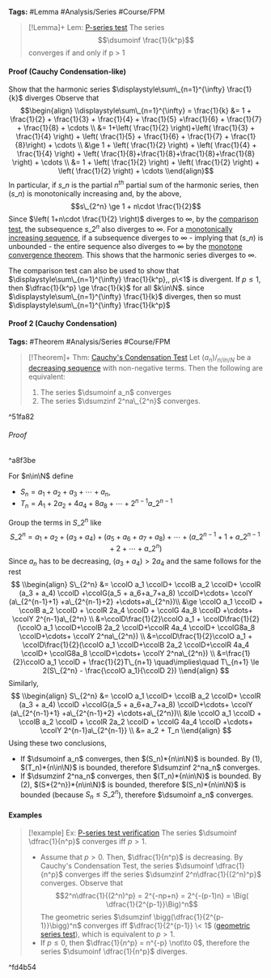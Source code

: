 ---
---

**Tags:** #Lemma #Analysis/Series #Course/FPM

 > 
 > \[!Lemma\]+ Lem: [P-series test](P-series%20test.md)
 > The series
 > $$\dsumoinf \frac{1}{k^p}$$
 > converges if and only if p > 1

#### Proof (Cauchy Condensation-like)

Show that the harmonic series $\displaystyle\sum\_{n=1}^{\infty} \frac{1}{k}$ diverges
Observe that
$$\begin{align}
\\displaystyle\sum\_{n=1}^{\infty} = \frac{1}{k} &= 1 + \frac{1}{2} + \frac{1}{3} + \frac{1}{4} + \frac{1}{5}  +\frac{1}{6} + \frac{1}{7} + \frac{1}{8} + \cdots \\
&= 1+\left( \frac{1}{2} \right)+\left( \frac{1}{3} + \frac{1}{4} \right) + \left( \frac{1}{5} + \frac{1}{6} + \frac{1}{7} + \frac{1}{8}\right) + \cdots \\
&\ge 1 + \left( \frac{1}{2} \right) + \left( \frac{1}{4} + \frac{1}{4} \right) + \left( \frac{1}{8}+\frac{1}{8}+\frac{1}{8}+\frac{1}{8} \right) + \cdots \\
&= 1 + \left( \frac{1}{2} \right) + \left( \frac{1}{2} \right) + \left( \frac{1}{2} \right) + \cdots
\\end{align}$$
In particular, if $s\_{n}$ is the partial $n^{th}$ partial sum of the harmonic series, then $(s\_{n})$ is monotonically increasing and, by the above,
$$s\_{2^n} \ge 1 + n\cdot \frac{1}{2}$$
Since $\left( 1+n\cdot \frac{1}{2} \right)$ diverges to $\infty$, by the [comparison test](Comparison%20Test.md#c38bd1), the subsequence $s\_{2^n}$ also diverges to $\infty$. For a [monotonically increasing sequence](Monotone%20Sequences.md#e29b33), if a subsequence diverges to $\infty$ - implying that $(s\_{n})$ is unbounded - the entire sequence also diverges to $\infty$ by the [monotone convergence theorem](Monotone%20Convergence%20Theorem.md#f88f95). This shows that the harmonic series diverges to $\infty$. 

The comparison test can also be used to show that $\displaystyle\sum\_{n=1}^{\infty} \frac{1}{k^p},, p\<1$ is divergent. If $p\le 1$, then $\dfrac{1}{k^p} \ge \frac{1}{k}$ for all $k\in\N$. since $\displaystyle\sum\_{n=1}^{\infty} \frac{1}{k}$ diverges, then so must $\displaystyle\sum\_{n=1}^{\infty} \frac{1}{k^p}$

#### Proof 2 (Cauchy Condensation)

**Tags:** #Theorem #Analysis/Series #Course/FPM 

 > 
 > \[!Theorem\]+ Thm: [Cauchy's Condensation Test](Cauchy's%20Condensation%20Test.md)
 > Let $(a_n)/_{n/in/N}$ be a [decreasing sequence](Monotone%20Sequences.md)  with non-negative terms. Then the following are equivalent:
 > 
 > 1. The series $\dsumoinf a_n$ converges 
 > 1. The series $\dsumzinf 2^na\_{2^n}$ converges.

^51fa82

###### Proof

^a8f3be

For $n\in\N$ define

* $S_n = a_1 + a_2 + a_3 + \cdots + a_n$,
* $T_n = A_1 + 2a_2 + 4a_4 + 8a_8 + \cdots + 2^{n-1}a\_{2^{n-1}}$

Group the terms in $S\_{2^n}$ like
$$S\_{2^n} = a_1 + a_2 + (a_3 + a_4) + (a_5 + a_6+a_7+a_8)+\cdots+(a\_{2^{n-1}+1} +a\_{2^{n-1}+2} +\cdots+a\_{2^n})$$
Since $a_n$ has to be decreasing, $(a_3+a_4) > 2a_4$ and the same follows for the rest
$$
\\begin{align}
S\_{2^n} &= \ccolO a_1 \ccolD+ \ccolB a_2 \ccolD+ \ccolR (a_3 + a_4) \ccolD +\ccolG(a_5 + a_6+a_7+a_8) \ccolD+\cdots+ \ccolY (a\_{2^{n-1}+1} +a\_{2^{n-1}+2} +\cdots+a\_{2^n})\\
&\ge \ccolO a_1 \ccolD + \ccolB a_2 \ccolD + \ccolR 2a_4 \ccolD + \ccolG 4a_8 \ccolD +\cdots+ \ccolY 2^{n-1}a\_{2^n} \\
&=\ccolD\frac{1}{2}\ccolO a_1 + \ccolD\frac{1}{2}(\ccolO a_1 \ccolD+\ccolB 2a_2 \ccolD+\ccolR 4a_4 \ccolD+ \ccolG8a_8 \ccolD+\cdots+ \ccolY 2^na\_{2^n}) \\
&=\ccolD\frac{1}{2}\ccolO a_1 + \ccolD\frac{1}{2}(\ccolO a_1 \ccolD+\ccolB 2a_2 \ccolD+\ccolR 4a_4 \ccolD+ \ccolG8a_8 \ccolD+\cdots+ \ccolY 2^na\_{2^n}) \\
&=\frac{1}{2}\ccolO a_1 \ccolD + \frac{1}{2}T\_{n+1} \quad\implies\quad T\_{n+1} \le 2(S\_{2^n} - \frac{\ccolO a_1}{\ccolD 2})
\\end{align}
$$
Similarly,
$$
\\begin{align}
S\_{2^n} &= \ccolO a_1 \ccolD+ \ccolB a_2 \ccolD+ \ccolR (a_3 + a_4) \ccolD +\ccolG(a_5 + a_6+a_7+a_8) \ccolD+\cdots+ \ccolY (a\_{2^{n-1}+1} +a\_{2^{n-1}+2} +\cdots+a\_{2^n})\\
&\le \ccolO a_1 \ccolD + \ccolB a_2 \ccolD + \ccolR 2a_2 \ccolD + \ccolG 4a_4 \ccolD +\cdots+ \ccolY 2^{n-1}a\_{2^{n-1}} \\
&= a_2 + T_n
\\end{align}
$$
Using these two conclusions,

* If $\dsumoinf a_n$ converges, then $(S_n)*{n\in\N}$ is bounded. By (1), $(T_n)*{n\in\N}$ is bounded, therefore $\dsumzinf 2^na_n$ converges.
* If $\dsumzinf 2^na_n$ converges, then $(T_n)*{n\in\N}$ is bounded. By (2), $(S*{2^n})*{n\in\N}$ is bounded, therefore $(S_n)*{n\in\N}$ is bounded (because $S_n \le S\_{2^n}$), therefore $\dsumoinf a_n$ converges.

#### Examples

 > 
 > \[!example\] Ex: [P-series test verification](Cauchy's%20Condensation%20Test.md)
 > The series $\dsumoinf \dfrac{1}{n^p}$ converges iff $p > 1$.
 > 
 > * Assume that $p > 0$. Then, $\dfrac{1}{n^p}$ is decreasing. By Cauchy's Condensation Test, the series $\dsumoinf \dfrac{1}{n^p}$ converges iff the series $\dsumzinf 2^n\dfrac{1}{(2^n)^p}$ converges. Observe that
 >   $$2^n\dfrac{1}{(2^n)^p} = 2^{-np+n} = 2^{-(p-1)n} = \Big( \dfrac{1}{2^{p-1}}\Big)^n$$
 >   The geometric series $\dsumzinf \bigg(\dfrac{1}{2^{p-1}}\bigg)^n$ converges iff $\dfrac{1}{2^{p-1}} \< 1$ ([geometric series test](Geometric%20Series%20Test.md#691af3)), which is equivalent to $p>1$.
 > * If $p\le0$, then $\dfrac{1}{n^p} = n^{-p} \not\to 0$, therefore the series $\dsumoinf \dfrac{1}{n^p}$ diverges.

^fd4b54
